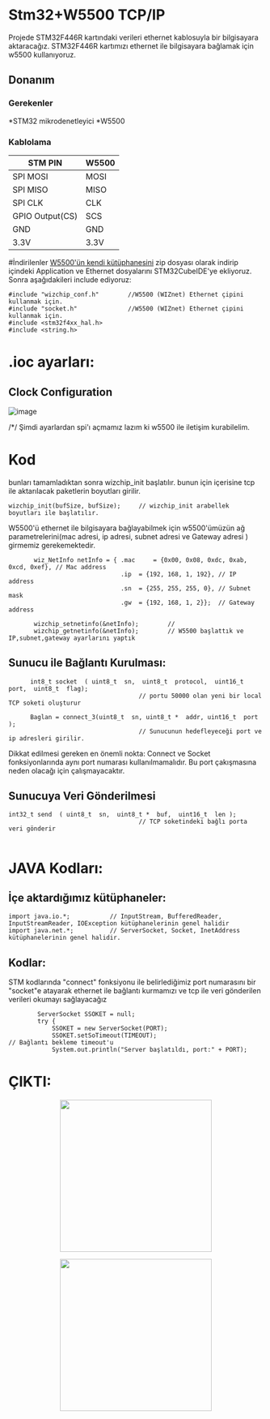 # Stm32+W5500 TCP/IP 

Projede STM32F446R kartındaki verileri ethernet kablosuyla bir bilgisayara aktaracağız. STM32F446R kartımızı ethernet ile bilgisayara bağlamak için w5500 kullanıyoruz. 

 
## Donanım

### Gerekenler

*STM32 mikrodenetleyici
*W5500

### Kablolama
| STM PIN | W5500 | 
|----------|----------|
| SPI MOSI   | MOSI   | 
| SPI MISO   | MISO   | 
| SPI CLK  |  CLK   | 
| GPIO Output(CS)  |  SCS   | 
| GND   | GND   | 
| 3.3V   | 3.3V   | 

#İndirilenler 
[W5500'ün kendi kütüphanesini](https://github.com/Wiznet/ioLibrary_Driver) zip dosyası olarak indirip içindeki Application ve Ethernet dosyalarını STM32CubeIDE'ye ekliyoruz.
Sonra aşağıdakileri include ediyoruz:
```
#include "wizchip_conf.h"        //W5500 (WIZnet) Ethernet çipini kullanmak için.
#include "socket.h"              //W5500 (WIZnet) Ethernet çipini kullanmak için.
#include <stm32f4xx_hal.h>
#include <string.h>            
```
# .ioc ayarları:

## Clock Configuration
![image](https://github.com/user-attachments/assets/ad7f1a32-05f3-4cd3-af79-babe26f7ad00)



 /*/ Şimdi ayarlardan spi'ı açmamız lazım ki w5500 ile iletişim kurabilelim.
 
# Kod

bunları tamamladıktan sonra wizchip_init başlatılır. bunun için içerisine tcp ile aktarılacak paketlerin boyutları girilir.

```
wizchip_init(bufSize, bufSize);     // wizchip_init arabellek boyutları ile başlatılır.
```

W5500'ü ethernet ile bilgisayara bağlayabilmek için w5500'ümüzün ağ parametrelerini(mac adresi, ip adresi, subnet adresi ve Gateway adresi ) girmemiz gerekemektedir.    
```                                
       wiz_NetInfo netInfo = { .mac 	= {0x00, 0x08, 0xdc, 0xab, 0xcd, 0xef},	// Mac address
                               .ip 	= {192, 168, 1, 192}, // IP address
                               .sn 	= {255, 255, 255, 0}, // Subnet mask
                               .gw 	= {192, 168, 1, 2}};  // Gateway address

       wizchip_setnetinfo(&netInfo);        // 
       wizchip_getnetinfo(&netInfo);        // W5500 başlattık ve IP,subnet,gateway ayarlarını yaptık
```

## Sunucu ile Bağlantı Kurulması:

```
	  int8_t socket  ( uint8_t  sn,  uint8_t  protocol,  uint16_t  port,  uint8_t  flag);
									// portu 50000 olan yeni bir local TCP soketi oluşturur

	  Baglan = connect_3(uint8_t  sn, uint8_t *  addr, uint16_t  port );
									// Sunucunun hedefleyeceği port ve ip adresleri girilir.

```
Dikkat edilmesi gereken en önemli nokta: Connect ve Socket fonksiyonlarında aynı port numarası kullanılmamalıdır. Bu port çakışmasına neden olacağı için çalışmayacaktır.

## Sunucuya Veri Gönderilmesi

```
int32_t send  ( uint8_t  sn,  uint8_t *  buf,  uint16_t  len ); 
									// TCP soketindeki bağlı porta veri gönderir


```




# JAVA Kodları:

## İçe aktardığımız kütüphaneler:


```
import java.io.*;			// InputStream, BufferedReader, InputStreamReader, IOException kütüphanelerinin genel halidir
import java.net.*; 			// ServerSocket, Socket, InetAddress kütüphanelerinin genel halidir.

```

## Kodlar:

STM kodlarında "connect" fonksiyonu ile belirlediğimiz port numarasını  bir "socket"e atayarak ethernet ile bağlantı kurmamızı  ve tcp ile veri gönderilen verileri okumayı sağlayacağız 
```
        ServerSocket SSOKET = null;
        try {
            SSOKET = new ServerSocket(PORT);
            SSOKET.setSoTimeout(TIMEOUT);                                       // Bağlantı bekleme timeout'u
            System.out.println("Server başlatıldı, port:" + PORT);
```


# ÇIKTI:

<p align="center">
  <img src="https://github.com/user-attachments/assets/a3d6c0db-754d-47c2-ba9a-499bef0e609d" width="300"/>
</p>

<p align="center">
  <img src="https://github.com/user-attachments/assets/8bc26f26-2d60-4415-98f2-9d1e5958507b" width="300"/>
</p>
